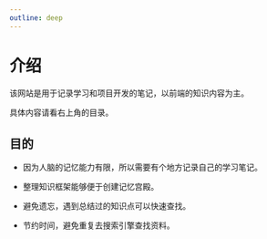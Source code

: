 ```yaml
---
outline: deep
---
```


# 介绍

该网站是用于记录学习和项目开发的笔记，以前端的知识内容为主。

具体内容请看右上角的目录。

## 目的

- 因为人脑的记忆能力有限，所以需要有个地方记录自己的学习笔记。

- 整理知识框架能够便于创建记忆宫殿。

- 避免遗忘，遇到总结过的知识点可以快速查找。

- 节约时间，避免重复去搜索引擎查找资料。


